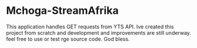 # Mchoga-StreamAfrika
This application handles GET requests from YTS API. Ive created this project from scratch and development and improvements are still underway. feel free to use or test rge source code. God bless.
